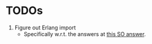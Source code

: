 TODOs
=====
1. Figure out Erlang import
    - Specifically w.r.t. the answers at [this SO answer](http://stackoverflow.com/questions/2503768/in-erlang-how-can-i-import-all-functions-from-a-module).
